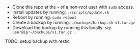 * Clone this repo at the `~` of a non-root user with `sudo` access.
* Install updates by running: `./scripts/update.sh`
* Reboot by running: `sudo reboot`
* Create a backup by running: `./backups/backup.sh v1.tar.gz`
* Download the backup by running this locally: `scp user@ip:~/backups/v1.tar.gz .`

TODO: setup backup with restic
